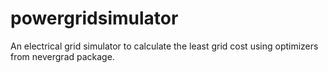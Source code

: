 # powergridsimulator
An electrical grid simulator to calculate the least grid cost using optimizers from nevergrad package.
